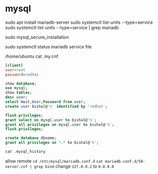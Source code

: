 # mysql

sudo apt install mariadb-server
sudo systemctl list-units --type=service
sudo systemctl list-units --type=service | grep mariadb

sudo mysql_secure_installation

sudo systemctl status mariadb
service file

/home/ubuntu
cat .my.cnf

```ini
[client]
user=root
password=redhat
```

```sql
show database;
use mysql;
show tables;
desc user;
select Host,User,Password from user;
create user bishal@'%' identified by 'redhat';

flush privileges;
grant select on mysql.user to bishal@'%';
grant all privileges on mysql.user to bishal@'%';
flush privileges;

create database dbname;
grant all privileges on *.* to bishal@'%';

cat .mysql_history
```

allow remote
`cd /etc/mysql/mariadb.conf.d`
`cat mariadb.conf.d/50-server.cnf | grep bind`
change `127.0.0.1` to `0.0.0.0`
